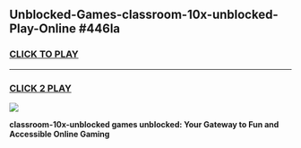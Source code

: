 
## Unblocked-Games-classroom-10x-unblocked-Play-Online #446la
<h3>
<a href="https://news.freeplayer.one?title=classroom-10x-unblocked&ref=3">CLICK TO PLAY</a></h3>
<hr>

<h3>
<a href="https://news.freeplayer.one?title=classroom-10x-unblocked&ref=3">CLICK 2 PLAY</a>
  
</h3>

<a href="https://news.freeplayer.one?title=classroom-10x-unblocked&ref=3"><img src="https://clearcache.store/games.png"></a>


**classroom-10x-unblocked games unblocked: Your Gateway to Fun and Accessible Online Gaming**
